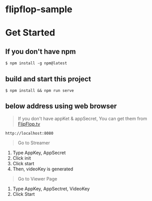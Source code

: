 # flipflop-sample

# Get Started
## If you don't have npm
```
$ npm install -g npm@latest
```

## build and start this project
```
$ npm install && npm run serve
```

## below address using web browser
> If you don't have appKet & appSecret, You can get them from [FlipFlop.tv](https://flipflop.tv)
```
http://localhost:8080
```

> Go to Streamer 
1. Type AppKey, AppSecret
2. Click init
3. Click start
4. Then, videoKey is generated

> Go to Viewer Page
1. Type AppKey, AppSectret, VideoKey
2. Click Start